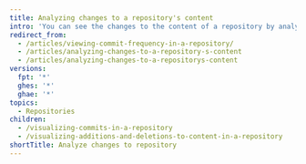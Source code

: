 ```yaml
---
title: Analyzing changes to a repository's content
intro: 'You can see the changes to the content of a repository by analyzing the repository''s commits, commit frequency, and content additions and deletions.'
redirect_from:
  - /articles/viewing-commit-frequency-in-a-repository/
  - /articles/analyzing-changes-to-a-repository-s-content
  - /articles/analyzing-changes-to-a-repositorys-content
versions:
  fpt: '*'
  ghes: '*'
  ghae: '*'
topics:
  - Repositories
children:
  - /visualizing-commits-in-a-repository
  - /visualizing-additions-and-deletions-to-content-in-a-repository
shortTitle: Analyze changes to repository
---
```


